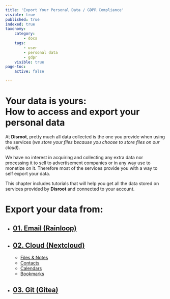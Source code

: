 ```yaml
---
title: 'Export Your Personal Data / GDPR Compliance'
visible: true
published: true
indexed: true
taxonomy:
    category:
        - docs
    tags:
        - user
        - personal data
        - gdpr
    visible: true
page-toc:
    active: false

---
```


#  Your data is yours:<br>How to access and export your personal data


At **Disroot**, pretty much all data collected is the one you provide when using the services (*we store your files because you choose to store files on our cloud*).

We have no interest in acquiring and collecting any extra data nor processing it to sell to advertisement companies or in any way use to monetize on it. Therefore most of the services provide you with a way to self export your data.

This chapter includes tutorials that will help you get all the data stored on services provided by **Disroot** and connected to your account.


# Export your data from:

- ## [01. Email (Rainloop)](rainloop)

- ## [02. Cloud (Nextcloud)](nextcloud)
  - [Files & Notes](nextcloud/files)
  - [Contacts](nextcloud/contacts)
  - [Calendars](nextcloud/calendar)
  - [Bookmarks](nextcloud/bookmarks)
  
- ## [03. Git (Gitea)](git)
